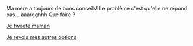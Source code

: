 Ma mère a toujours de bons conseils!
Le problème c'est qu'elle ne répond pas... aaargghhh
Que faire ?

[Je tweete maman](twitter/tweet.md)

[Je revois mes autres options](../feu-de-camp.md)
